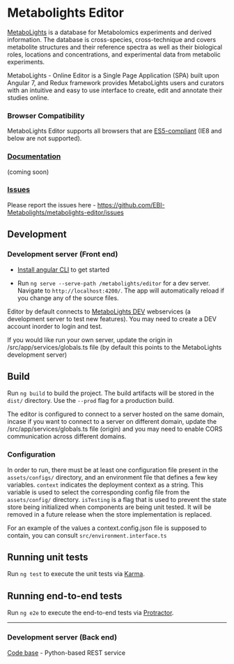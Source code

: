 # Metabolights Editor

[MetaboLights](https://www.ebi.ac.uk/metabolights) is a database for Metabolomics experiments and derived information. The database is cross-species, cross-technique and covers metabolite structures and their reference spectra as well as their biological roles, locations and concentrations, and experimental data from metabolic experiments.

MetaboLights - Online Editor is a Single Page Application (SPA) built upon Angular 7, and Redux framework provides MetaboLights users and curators with an intuitive and easy to use interface to create, edit and annotate their studies online.

### Browser Compatibility

MetaboLights Editor supports all browsers that are [ES5-compliant](http://kangax.github.io/compat-table/es5/) (IE8 and below are not supported).

### [Documentation](https://github.com/EBI-Metabolights/metabolights-editor/wiki)

(coming soon)

### [Issues](https://github.com/EBI-Metabolights/metabolights-editor/issues)

Please report the issues here - https://github.com/EBI-Metabolights/metabolights-editor/issues

## Development

### Development server (Front end)

- [Install angular CLI](https://angular.io/cli) to get started

- Run `ng serve --serve-path /metabolights/editor` for a dev server. Navigate to `http://localhost:4200/`. The app will automatically reload if you change any of the source files.

Editor by default connects to [MetaboLights DEV](https://wwwdev.ebi.ac.uk/metabolights) webservices (a development server to test new features). You may need to create a DEV account inorder to login and test.

If you would like run your own server, update the origin in /src/app/services/globals.ts file (by default this points to the MetaboLights development server)

## Build

Run `ng build` to build the project. The build artifacts will be stored in the `dist/` directory. Use the `--prod` flag for a production build.

The editor is configured to connect to a server hosted on the same domain, incase if you want to connect to a server on different domain, update the /src/app/services/globals.ts file (origin) and you may need to enable CORS communication across different domains.

### Configuration

In order to run, there must be at least one configuration file present in the `assets/configs/` directory, and an environment file that defines a few key variables. `context` indicates the deployment context as a string. This variable is used to select the corresponding config file from the `assets/config/` directory. `isTesting` is a flag that is used to prevent the state store being initialized when components are being unit tested. It will be removed in a future release when the store implementation is replaced.

For an example of the values a context.config.json file is supposed to contain, you can consult `src/environment.interface.ts`

## Running unit tests

Run `ng test` to execute the unit tests via [Karma](https://karma-runner.github.io).

## Running end-to-end tests

Run `ng e2e` to execute the end-to-end tests via [Protractor](http://www.protractortest.org/).

---

### Development server (Back end)

[Code base](https://github.com/EBI-Metabolights/MtblsWS-Py) - Python-based REST service
